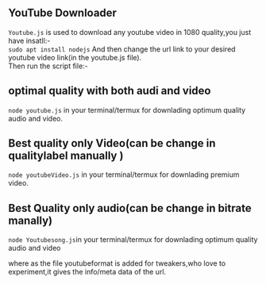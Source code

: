 ## YouTube Downloader  
`Youtube.js` 
is used to download any youtube video in 1080 quality,you just have insatll:-  
`sudo apt install nodejs` 
And then change the url link to your desired youtube video link(in the youtube.js file).  
Then run the script file:-  
## optimal quality with both audi and video
`node youtube.js`   in your terminal/termux for downlading optimum quality audio and video. 

## Best quality only Video(can be change in qualitylabel manually )  
`node youtubeVideo.js` in your terminal/termux for downlading premium video.  

## Best Quality only audio(can be change in bitrate manally)  
 `node Youtubesong.js`in your terminal/termux for downlading optimum quality audio and video  

where as the  file youtubeformat is added for tweakers,who love to experiment,it gives the info/meta data of the url.  
